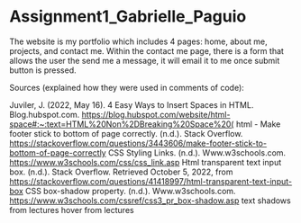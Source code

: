 # Assignment1_Gabrielle_Paguio

The website is my portfolio which includes 4 pages: home, about me, projects, and contact me. Within the contact me page, there is a form
that allows the user the send me a message, it will email it to me once submit button is pressed.


Sources (explained how they were used in comments of code):

Juviler, J. (2022, May 16). 4 Easy Ways to Insert Spaces in HTML. Blog.hubspot.com. https://blog.hubspot.com/website/html-space#:~:text=HTML%20Non%2DBreaking%20Space%20(
html - Make footer stick to bottom of page correctly. (n.d.). Stack Overflow. https://stackoverflow.com/questions/3443606/make-footer-stick-to-bottom-of-page-correctly
CSS Styling Links. (n.d.). Www.w3schools.com. https://www.w3schools.com/css/css_link.asp
Html transparent text input box. (n.d.). Stack Overflow. Retrieved October 5, 2022, from https://stackoverflow.com/questions/41418997/html-transparent-text-input-box
CSS box-shadow property. (n.d.). Www.w3schools.com. https://www.w3schools.com/cssref/css3_pr_box-shadow.asp
text shadows from lectures
hover from lectures

